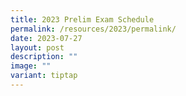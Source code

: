 ```yaml
---
title: 2023 Prelim Exam Schedule
permalink: /resources/2023/permalink/
date: 2023-07-27
layout: post
description: ""
image: ""
variant: tiptap
---
```

